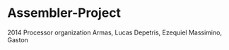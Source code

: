 Assembler-Project
=================
2014 Processor organization
Armas, Lucas
Depetris, Ezequiel
Massimino, Gaston


